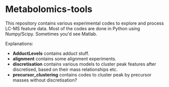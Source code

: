 Metabolomics-tools
==================

This repository contains various experimental codes to explore and process LC-MS feature data. Most of the codes are done in Python using Numpy/Scipy. Sometimes you'd see Matlab.

Explanations:

* **AdductLevels** contains adduct stuff.
* **alignment** contains some alignment experiments.
* **discretisation** contains various models to cluster peak features after discretised, based on their mass relationships etc.  
* **precursor_clustering** contains codes to cluster peak by precursor masses without discretisation?

